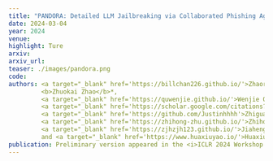 ```yaml
---
title: "PANDORA: Detailed LLM Jailbreaking via Collaborated Phishing Agents with Decomposed Reasoning"
date: 2024-03-04
year: 2024
venue:
highlight: Ture
arxiv:
arxiv_url:
teaser: ./images/pandora.png
code:
authors: <a target="_blank" href='https://billchan226.github.io/'>Zhaorun Chen</a>*,
         <b>Zhuokai Zhao</b>*,
         <a target="_blank" href='https://quwenjie.github.io/'>Wenjie Qu</a>,
         <a target="_blank" href='https://scholar.google.com/citations?user=N-aPFvEAAAAJ&hl=zh-CN'>Zichen Wen</a>,
         <a target="_blank" href='https://github.com/Justinhhhh'>Zhiguang Han</a>,
         <a target="_blank" href='https://zhihong-zhu.github.io/'>Zhihong Zhu</a>,
         <a target="_blank" href='https://zjhzjh123.github.io/'>Jiaheng Zhang</a>,
         and <a target="_blank" href='https://www.huaxiuyao.io/'>Huaxiu Yao</a>
publication: Preliminary version appeared in the <i>ICLR 2024 Workshop on Secure and Trustworthy Large Language Models</i>
---
```

